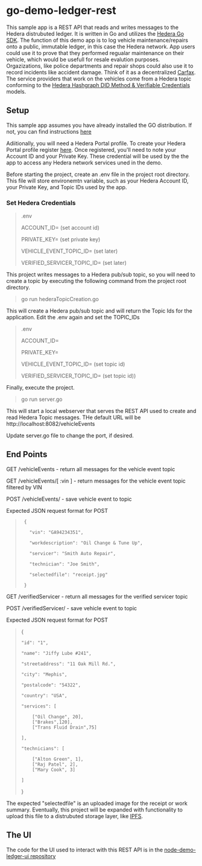 # go-demo-ledger-rest

This sample app is a REST API that reads and writes messages to the Hedera distrubuted ledger.  It is written in Go and utilizes the [Hedera Go SDK](https://github.com/hashgraph/hedera-sdk-go). The function of this demo app is to log vehicle maintenance/repairs onto a public, immutable ledger, in this case the Hedera network.  App users could use it to prove that they performed regualar maintenance on their vehicle, which would be usefull for resale evalution purposes.  Orgazizations, like police departments and repair shops could also use it to record incidents like accident damage.  Think of it as a decentralized [Carfax](https://www.carfax.com/vehicle-history-reports/).  The service providers that work on the vehicles come from a Hedera topic conforming to the [Hedera Hashgraph DID Method & Verifiable Credentials](https://hedera.com/blog/decentralized-identity-on-hedera-consensus-service) models.

## Setup

This sample app assumes you have already installed the GO distribution.  If not, you can find instructions [here](https://golang.org/doc/install)

Adiitionally, you will need a Hedera Portal profile. To create your Hedera Portal profile register [here](https://portal.hedera.com/register).  Once registered, you'll need to note your Account ID and your Private Key.  These credential will be used by the the app to access any Hedera network services uned in the demo.

Before starting the project, create an .env file in the project root directory.  This file will store environemtn variable, such as your Hedera Account ID, your Private Key, and Topic IDs used by the app.

### Set Hedera Credentials

> .env
>
> ACCOUNT_ID= (set account id)
>
> PRIVATE_KEY= (set private key)
>
> VEHICLE_EVENT_TOPIC_ID= (set later)
>
> VERIFIED_SERVICER_TOPIC_ID= (set later)

This project writes messages to a Hedera pub/sub topic, so you will need to create a topic by executing the following command from the project root directory.

> go run hederaTopicCreation.go

This will create a Hedera pub/sub topic and will return the Topic Ids for the application.
Edit the .env again and set the TOPIC_IDs

> .env
>
> ACCOUNT_ID=
>
> PRIVATE_KEY=
>
> VEHICLE_EVENT_TOPIC_ID= (set topic id)
>
> VERIFIED_SERVICER_TOPIC_ID= (set topic id))

Finally, execute the project.

> go run server.go

This will start a local webserver that serves the REST API used to create and read Hedera Topic messages.
THe default URL will be http://localhost:8082/vehicleEvents

Update server.go file to change the port, if desired.

## End Points

GET /vehicleEvents - return all messages for the vehicle event topic

GET /vehicleEvents/[ :vin ] - return messages for the vehicle event topic filtered by VIN

POST /vehicleEvents/ - save vehicle event to topic

Expected JSON request format for POST
>
>      {
>
>        "vin": "GA94234351",
>  
>        "workdescription": "Oil Change & Tune Up",
>
>        "servicer": "Smith Auto Repair",
>
>        "technician": "Joe Smith",
>
>        "selectedfile": "receipt.jpg"
>
>      }

GET /verifiedServicer - return all messages for the verified servicer topic

POST /verifiedServicer/ - save vehicle event to topic

Expected JSON request format for POST
>
> {
>
>     "id": "1",
>
>     "name": "Jiffy Lube #241",
>
>     "streetaddress": "11 Oak Mill Rd.",
>
>     "city": "Mephis",
>
>     "postalcode": "54322",
>
>     "country": "USA",
>
>     "services": [
>
>         ["Oil Change", 20],
>         ["Brakes",120],
>         ["Trans Fluid Drain",75]
>
>     ],
>
>     "technicians": [
>
>         ["Alton Green", 1],
>         ["Raj Patel", 2],
>         ["Mary Cook", 3]
>
>     ]
>
> }

The expected "selectedfile" is an uploaded image for the receipt or work summary.  Eventually, this project will be expanded with functionality to upload this file to a distrubuted storage layer, like [IPFS](https://ipfs.io/). 
  
## The UI  
The code for the UI used to interact with this REST API is in the [node-demo-ledger-ui repository](https://github.com/droatl2000/node-demo-ledger-ui)
